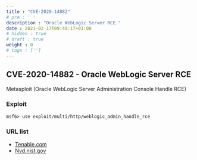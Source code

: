 ```yaml
---
title : "CVE-2020-14882"
# pre : ' '
description : "Oracle WebLogic Server RCE."
date : 2021-02-17T09:49:17+01:00
# hidden : true
# draft : true
weight : 0
# tags : ['']
---
```


## CVE-2020-14882 - Oracle WebLogic Server RCE

Metasploit (Oracle WebLogic Server Administration Console Handle RCE)

### Exploit

```plain
msf6> use exploit/multi/http/weblogic_admin_handle_rce
```

### URL list

* [Tenable.com](https://www.tenable.com/blog/cve-2020-14882-oracle-weblogic-remote-code-execution-vulnerability-exploited-in-the-wild)
* [Nvd.nist.gov](https://nvd.nist.gov/vuln/detail/CVE-2020-14882)
